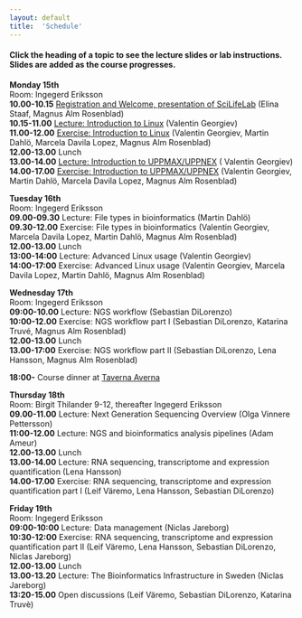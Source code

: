 ```yaml
---
layout: default
title:  'Schedule'
---
```


#### Click the heading of a topic to see the lecture slides or lab instructions. Slides are added as the course progresses.

**Monday 15th**  
Room: Ingegerd Eriksson  
**10.00-10.15** [Registration and Welcome, presentation of SciLifeLab](slides/scilife_intro_NGS_data_VT17_170515.pptx) (Elina Staaf, Magnus Alm Rosenblad)  
**10.15-11.00** [Lecture: Introduction to Linux](slides/linux-tutorial.pdf) (Valentin Georgiev)  
**11.00-12.00** [Exercise: Introduction to Linux](labs/linux-intro) (Valentin Georgiev, Martin Dahlö, Marcela Davila Lopez, Magnus Alm Rosenblad)  
**12.00-13.00** Lunch  
**13.00-14.00** [Lecture: Introduction to UPPMAX/UPPNEX](slides/2017_05_15_UPPMAX_tutorial.pdf) ( Valentin Georgiev)  
**14.00-17.00** [Exercise: Introduction to UPPMAX/UPPNEX](labs/uppmax-intro) (Valentin Georgiev, Martin Dahlö, Marcela Davila Lopez, Magnus Alm Rosenblad)  

**Tuesday 16th**  
Room: Ingegerd Eriksson  
**09.00-09.30** Lecture: File types in bioinformatics (Martin Dahlö)  
**09.30-12.00** Exercise: File types in bioinformatics (Valentin Georgiev, Marcela Davila Lopez, Martin Dahlö, Magnus Alm Rosenblad)  
**12.00-13.00** Lunch  
**13:00-14:00** Lecture: Advanced Linux usage (Valentin Georgiev)  
**14:00-17:00** Exercise: Advanced Linux usage (Valentin Georgiev, Marcela Davila Lopez, Martin Dahlö, Magnus Alm Rosenblad)  

**Wednesday 17th**  
Room: Ingegerd Eriksson  
**09:00-10.00** Lecture: NGS workflow (Sebastian DiLorenzo)  
**10:00-12.00** Exercise: NGS workflow part I (Sebastian DiLorenzo, Katarina Truvé, Magnus Alm Rosenblad)  
**12.00-13.00** Lunch  
**13.00-17:00** Exercise: NGS workflow part II (Sebastian DiLorenzo, Lena Hansson, Magnus Alm Rosenblad)  

**18:00-** Course dinner at [Taverna Averna](https://www.tavernaaverna.se/)  

**Thursday 18th**  
Room: Birgit Thilander 9-12, thereafter Ingegerd Eriksson  
**09.00-11.00** Lecture: Next Generation Sequencing Overview (Olga Vinnere Pettersson)  
**11:00-12.00** Lecture: NGS and bioinformatics analysis pipelines (Adam Ameur)  
**12.00-13.00** Lunch  
**13.00-14.00** Lecture: RNA sequencing, transcriptome and expression quantification (Lena Hansson)   
**14.00-17.00** Exercise: RNA sequencing, transcriptome and expression quantification part I (Leif Väremo, Lena Hansson, Sebastian DiLorenzo)  

**Friday 19th**  
Room: Ingegerd Eriksson  
**09:00-10:00** Lecture: Data management (Niclas Jareborg)  
**10:30-12:00** Exercise: RNA sequencing, transcriptome and expression quantification part II (Leif Väremo, Lena Hansson, Sebastian DiLorenzo, Niclas Jareborg)  
**12.00-13.00** Lunch  
**13.00-13.20** Lecture: The Bioinformatics Infrastructure in Sweden (Niclas Jareborg)    
**13:20-15.00** Open discussions (Leif Väremo, Sebastian DiLorenzo,  Katarina Truvè)  


